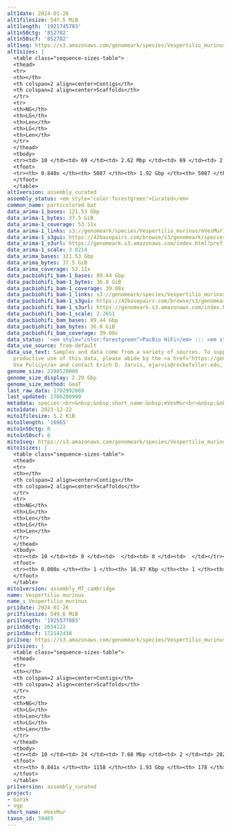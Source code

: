 ```yaml
---
alt1date: 2024-01-26
alt1filesize: 547.5 MiB
alt1length: '1921745703'
alt1n50ctg: '852782'
alt1n50scf: '852782'
alt1seq: https://s3.amazonaws.com/genomeark/species/Vespertilio_murinus/mVesMur1/assembly_curated/mVesMur1.alt.cur.20240126.fasta.gz
alt1sizes: |
  <table class="sequence-sizes-table">
  <thead>
  <tr>
  <th></th>
  <th colspan=2 align=center>Contigs</th>
  <th colspan=2 align=center>Scaffolds</th>
  </tr>
  <tr>
  <th>NG</th>
  <th>LG</th>
  <th>Len</th>
  <th>LG</th>
  <th>Len</th>
  </tr>
  </thead>
  <tbody>
  <tr><td> 10 </td><td> 69 </td><td> 2.62 Mbp </td><td> 69 </td><td> 2.62 Mbp </td></tr><tr><td> 20 </td><td> 174 </td><td> 1.85 Mbp </td><td> 174 </td><td> 1.85 Mbp </td></tr><tr><td> 30 </td><td> 316 </td><td> 1.43 Mbp </td><td> 316 </td><td> 1.43 Mbp </td></tr><tr><td> 40 </td><td> 500 </td><td> 1.11 Mbp </td><td> 500 </td><td> 1.11 Mbp </td></tr><tr style="background-color:#cccccc;"><td> 50 </td><td> 735 </td><td> 0.85 Mbp </td><td> 735 </td><td> 0.85 Mbp </td></tr><tr><td> 60 </td><td> 1047 </td><td> 0.63 Mbp </td><td> 1047 </td><td> 0.63 Mbp </td></tr><tr><td> 70 </td><td> 1503 </td><td> 387.18 Kbp </td><td> 1503 </td><td> 387.18 Kbp </td></tr><tr><td> 80 </td><td> 2604 </td><td> 94.99 Kbp </td><td> 2604 </td><td> 94.99 Kbp </td></tr><tr><td> 90 </td><td> 0 </td><td>  </td><td> 0 </td><td>  </td></tr><tr><td> 100 </td><td> 0 </td><td>  </td><td> 0 </td><td>  </td></tr></tbody>
  <tfoot>
  <tr><th> 0.840x </th><th> 5087 </th><th> 1.92 Gbp </th><th> 5087 </th><th> 1.92 Gbp </th></tr>
  </tfoot>
  </table>
alt1version: assembly_curated
assembly_status: <em style="color:forestgreen">Curated</em>
common_name: particolored bat
data_arima-1_bases: 121.53 Gbp
data_arima-1_bytes: 37.5 GiB
data_arima-1_coverage: 53.11x
data_arima-1_links: s3://genomeark/species/Vespertilio_murinus/mVesMur1/genomic_data/arima/<br>
data_arima-1_s3gui: https://42basepairs.com/browse/s3/genomeark/species/Vespertilio_murinus/mVesMur1/genomic_data/arima/
data_arima-1_s3url: https://genomeark.s3.amazonaws.com/index.html?prefix=species/Vespertilio_murinus/mVesMur1/genomic_data/arima/
data_arima-1_scale: 3.0214
data_arima_bases: 121.53 Gbp
data_arima_bytes: 37.5 GiB
data_arima_coverage: 53.11x
data_pacbiohifi_bam-1_bases: 89.44 Gbp
data_pacbiohifi_bam-1_bytes: 36.8 GiB
data_pacbiohifi_bam-1_coverage: 39.08x
data_pacbiohifi_bam-1_links: s3://genomeark/species/Vespertilio_murinus/mVesMur1/genomic_data/pacbio_hifi/<br>
data_pacbiohifi_bam-1_s3gui: https://42basepairs.com/browse/s3/genomeark/species/Vespertilio_murinus/mVesMur1/genomic_data/pacbio_hifi/
data_pacbiohifi_bam-1_s3url: https://genomeark.s3.amazonaws.com/index.html?prefix=species/Vespertilio_murinus/mVesMur1/genomic_data/pacbio_hifi/
data_pacbiohifi_bam-1_scale: 2.2651
data_pacbiohifi_bam_bases: 89.44 Gbp
data_pacbiohifi_bam_bytes: 36.8 GiB
data_pacbiohifi_bam_coverage: 39.08x
data_status: '<em style="color:forestgreen">PacBio HiFi</em> ::: <em style="color:forestgreen">Arima</em>'
data_use_source: from-default
data_use_text: Samples and data come from a variety of sources. To support fair and
  productive use of this data, please abide by the <a href="https://genome10k.soe.ucsc.edu/data-use-policies/">Data
  Use Policy</a> and contact Erich D. Jarvis, ejarvis@rockefeller.edu, with any questions.
genome_size: 2288520000
genome_size_display: 2.29 Gbp
genome_size_method: GoaT
last_raw_data: 1702992869
last_updated: 1706280999
metadata: species:<br>&nbsp;&nbsp;short_name:&nbsp;mVesMur<br>&nbsp;&nbsp;name:&nbsp;Vespertilio&nbsp;murinus<br>&nbsp;&nbsp;taxon_id:&nbsp;59485<br>&nbsp;&nbsp;common_name:&nbsp;particolored&nbsp;bat<br>&nbsp;&nbsp;order:<br>&nbsp;&nbsp;&nbsp;&nbsp;name:&nbsp;Chiroptera<br>&nbsp;&nbsp;family:<br>&nbsp;&nbsp;&nbsp;&nbsp;name:&nbsp;Vespertilionidae<br>&nbsp;&nbsp;individuals:<br>&nbsp;&nbsp;&nbsp;&nbsp;-&nbsp;short_name:&nbsp;mVesMur1<br>&nbsp;&nbsp;&nbsp;&nbsp;&nbsp;&nbsp;biosample_id:&nbsp;SAMEA112247422<br>&nbsp;&nbsp;&nbsp;&nbsp;&nbsp;&nbsp;sex:<br>&nbsp;&nbsp;genome_size:&nbsp;2288520000<br>&nbsp;&nbsp;genome_size_method:&nbsp;GoaT<br>&nbsp;&nbsp;project:&nbsp;[&nbsp;bat1k,&nbsp;vgp&nbsp;]<br>
mito1date: 2023-12-22
mito1filesize: 5.2 KiB
mito1length: '16965'
mito1n50ctg: 0
mito1n50scf: 0
mito1seq: https://s3.amazonaws.com/genomeark/species/Vespertilio_murinus/mVesMur1/assembly_MT_cambridge/mVesMur1.MT.20231222.fasta.gz
mito1sizes: |
  <table class="sequence-sizes-table">
  <thead>
  <tr>
  <th></th>
  <th colspan=2 align=center>Contigs</th>
  <th colspan=2 align=center>Scaffolds</th>
  </tr>
  <tr>
  <th>NG</th>
  <th>LG</th>
  <th>Len</th>
  <th>LG</th>
  <th>Len</th>
  </tr>
  </thead>
  <tbody>
  <tr><td> 10 </td><td> 0 </td><td>  </td><td> 0 </td><td>  </td></tr><tr><td> 20 </td><td> 0 </td><td>  </td><td> 0 </td><td>  </td></tr><tr><td> 30 </td><td> 0 </td><td>  </td><td> 0 </td><td>  </td></tr><tr><td> 40 </td><td> 0 </td><td>  </td><td> 0 </td><td>  </td></tr><tr style="background-color:#cccccc;"><td> 50 </td><td> 0 </td><td style="background-color:#ff8888;">  </td><td> 0 </td><td style="background-color:#ff8888;">  </td></tr><tr><td> 60 </td><td> 0 </td><td>  </td><td> 0 </td><td>  </td></tr><tr><td> 70 </td><td> 0 </td><td>  </td><td> 0 </td><td>  </td></tr><tr><td> 80 </td><td> 0 </td><td>  </td><td> 0 </td><td>  </td></tr><tr><td> 90 </td><td> 0 </td><td>  </td><td> 0 </td><td>  </td></tr><tr><td> 100 </td><td> 0 </td><td>  </td><td> 0 </td><td>  </td></tr></tbody>
  <tfoot>
  <tr><th> 0.000x </th><th> 1 </th><th> 16.97 Kbp </th><th> 1 </th><th> 16.97 Kbp </th></tr>
  </tfoot>
  </table>
mito1version: assembly_MT_cambridge
name: Vespertilio murinus
name_: Vespertilio_murinus
pri1date: 2024-01-26
pri1filesize: 549.6 MiB
pri1length: '1925577803'
pri1n50ctg: 2654122
pri1n50scf: 172142438
pri1seq: https://s3.amazonaws.com/genomeark/species/Vespertilio_murinus/mVesMur1/assembly_curated/mVesMur1.pri.cur.20240126.fasta.gz
pri1sizes: |
  <table class="sequence-sizes-table">
  <thead>
  <tr>
  <th></th>
  <th colspan=2 align=center>Contigs</th>
  <th colspan=2 align=center>Scaffolds</th>
  </tr>
  <tr>
  <th>NG</th>
  <th>LG</th>
  <th>Len</th>
  <th>LG</th>
  <th>Len</th>
  </tr>
  </thead>
  <tbody>
  <tr><td> 10 </td><td> 24 </td><td> 7.68 Mbp </td><td> 2 </td><td> 202.11 Mbp </td></tr><tr><td> 20 </td><td> 60 </td><td> 5.50 Mbp </td><td> 3 </td><td> 201.28 Mbp </td></tr><tr><td> 30 </td><td> 106 </td><td> 4.60 Mbp </td><td> 4 </td><td> 196.85 Mbp </td></tr><tr><td> 40 </td><td> 164 </td><td> 3.55 Mbp </td><td> 5 </td><td> 186.29 Mbp </td></tr><tr style="background-color:#cccccc;"><td> 50 </td><td> 238 </td><td style="background-color:#88ff88;"> 2.65 Mbp </td><td> 6 </td><td style="background-color:#88ff88;"> 172.14 Mbp </td></tr><tr><td> 60 </td><td> 337 </td><td> 1.97 Mbp </td><td> 9 </td><td> 74.91 Mbp </td></tr><tr><td> 70 </td><td> 476 </td><td> 1.35 Mbp </td><td> 12 </td><td> 55.96 Mbp </td></tr><tr><td> 80 </td><td> 728 </td><td> 0.55 Mbp </td><td> 17 </td><td> 27.46 Mbp </td></tr><tr><td> 90 </td><td> 0 </td><td>  </td><td> 0 </td><td>  </td></tr><tr><td> 100 </td><td> 0 </td><td>  </td><td> 0 </td><td>  </td></tr></tbody>
  <tfoot>
  <tr><th> 0.841x </th><th> 1158 </th><th> 1.93 Gbp </th><th> 178 </th><th> 1.93 Gbp </th></tr>
  </tfoot>
  </table>
pri1version: assembly_curated
project:
- bat1k
- vgp
short_name: mVesMur
taxon_id: 59485
---
```

